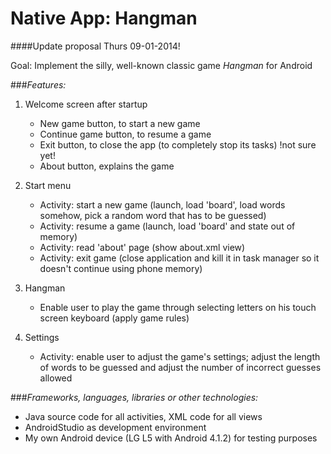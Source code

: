 # Native App: Hangman

####Update proposal Thurs 09-01-2014!

Goal: Implement the silly, well-known classic game *Hangman* for Android

###*Features:*

1. Welcome screen after startup 
	* New game button, to start a new game
	* Continue game button, to resume a game
	* Exit button, to close the app (to completely stop its tasks) !not sure yet!
	* About button, explains the game

2. Start menu
	* Activity: start a new game (launch, load 'board', load words somehow, pick a random word that has to be guessed)
	* Activity: resume a game	(launch, load 'board' and state out of memory)
	* Activity: read 'about' page (show about.xml view)
	* Activity: exit game (close application and kill it in task manager so it doesn't continue using phone memory)
	
3.	Hangman
	* Enable user to play the game through selecting letters on his touch screen keyboard (apply game rules)
	   
3. Settings
	* Activity: enable user to adjust the game's settings; adjust the length of words to be guessed and adjust the number of incorrect guesses allowed
             
###*Frameworks, languages, libraries or other technologies:*
* Java source code for all activities, XML code for all views
* AndroidStudio as development environment
* My own Android device (LG L5 with Android 4.1.2) for testing purposes